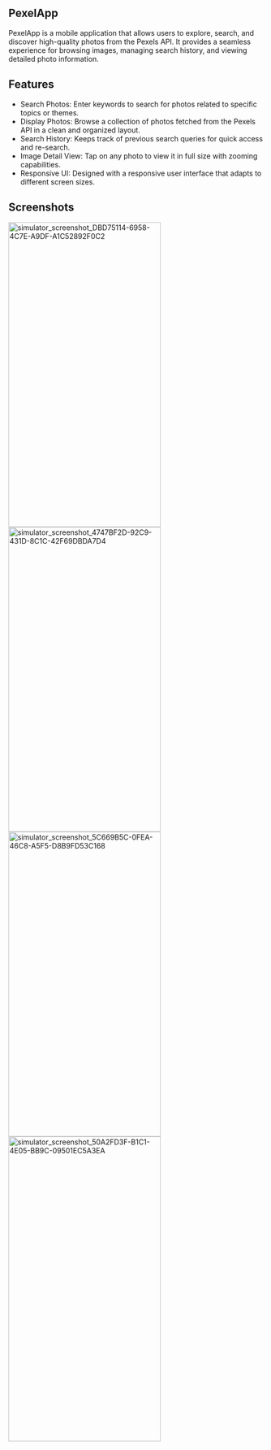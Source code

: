 ## PexelApp
PexelApp is a mobile application that allows users to explore, search, and discover high-quality photos from the Pexels API. It provides a seamless experience for browsing images, managing search history, and viewing detailed photo information.

## Features
 - Search Photos: Enter keywords to search for photos related to specific topics or themes.
 - Display Photos: Browse a collection of photos fetched from the Pexels API in a clean and organized layout.
 - Search History: Keeps track of previous search queries for quick access and re-search.
 - Image Detail View: Tap on any photo to view it in full size with zooming capabilities.
 - Responsive UI: Designed with a responsive user interface that adapts to different screen sizes.

## Screenshots
<img src="https://github.com/user-attachments/assets/e1e940e1-c875-46b9-964d-f4f4c07e9204" width="300" height="600" alt="simulator_screenshot_DBD75114-6958-4C7E-A9DF-A1C52892F0C2">
<img src="https://github.com/user-attachments/assets/b6f42cc3-0977-4b6b-8b72-dd7838a35b12" width="300" height="600" alt="simulator_screenshot_4747BF2D-92C9-431D-8C1C-42F69DBDA7D4">
<img src="https://github.com/user-attachments/assets/1ed89318-d67d-45fa-a6b5-3703931d5d3c" width="300" height="600" alt="simulator_screenshot_5C669B5C-0FEA-46C8-A5F5-D8B9FD53C168">
<img src="https://github.com/user-attachments/assets/2ff809d3-b3e6-4733-a347-1836c1547f80" width="300" height="600" alt="simulator_screenshot_50A2FD3F-B1C1-4E05-BB9C-09501EC5A3EA">


